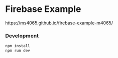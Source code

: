 # Firebase Example

https://ms4065.github.io/firebase-example-m4065/

### Development

```sh
npm install
npm run dev
```
